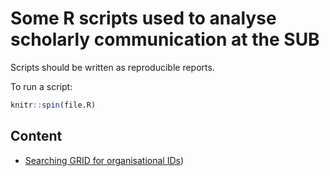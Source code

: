 # Some R scripts used to analyse scholarly communication at the SUB

Scripts should be written as reproducible reports. 

To run a script:

```r
knitr::spin(file.R)
```

## Content

- [Searching GRID for organisational IDs](solr_grid/solr_grid.md))
